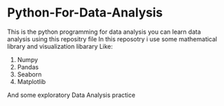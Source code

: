 # Python-For-Data-Analysis
This is the python programming for data analysis  you can learn data analysis using this repositry file
In this reposotry i use some mathematical library and visualization libarary
Like:
  1. Numpy
  2. Pandas
  3. Seaborn
  4. Matplotlib
 
 And some exploratory Data Analysis practice
